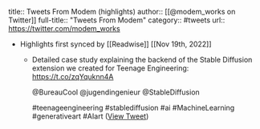 title:: Tweets From Modem (highlights)
author:: [[@modem_works on Twitter]]
full-title:: "Tweets From Modem"
category:: #tweets
url:: https://twitter.com/modem_works

- Highlights first synced by [[Readwise]] [[Nov 19th, 2022]]
	- Detailed case study explaining the backend of the Stable Diffusion extension we created for Teenage Engineering: https://t.co/zqYquknn4A
	  
	  @BureauCool @jugendingenieur @StableDiffusion 
	  
	  #teenageengineering #stablediffusion #ai #MachineLearning  #generativeart #AIart ([View Tweet](https://twitter.com/modem_works/status/1592825479794688000))